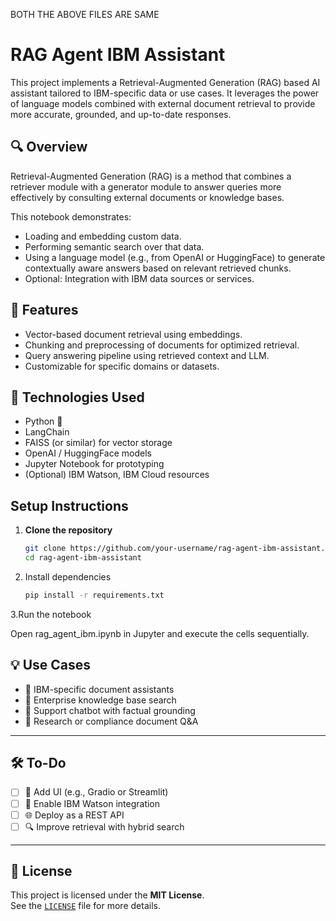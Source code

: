 BOTH THE ABOVE FILES ARE SAME

# RAG Agent IBM Assistant

This project implements a Retrieval-Augmented Generation (RAG) based AI assistant tailored to IBM-specific data or use cases. It leverages the power of language models combined with external document retrieval to provide more accurate, grounded, and up-to-date responses.

## 🔍 Overview

Retrieval-Augmented Generation (RAG) is a method that combines a retriever module with a generator module to answer queries more effectively by consulting external documents or knowledge bases.

This notebook demonstrates:
- Loading and embedding custom data.
- Performing semantic search over that data.
- Using a language model (e.g., from OpenAI or HuggingFace) to generate contextually aware answers based on relevant retrieved chunks.
- Optional: Integration with IBM data sources or services.

## 🚀 Features

- Vector-based document retrieval using embeddings.
- Chunking and preprocessing of documents for optimized retrieval.
- Query answering pipeline using retrieved context and LLM.
- Customizable for specific domains or datasets.

## 🧱 Technologies Used

- Python 🐍
- LangChain
- FAISS (or similar) for vector storage
- OpenAI / HuggingFace models
- Jupyter Notebook for prototyping
- (Optional) IBM Watson, IBM Cloud resources



##  Setup Instructions


1. **Clone the repository**

   ```bash
   git clone https://github.com/your-username/rag-agent-ibm-assistant.git
   cd rag-agent-ibm-assistant


2. Install dependencies

   ```bash
   pip install -r requirements.txt


3.Run the notebook

  Open rag_agent_ibm.ipynb in Jupyter and execute the cells sequentially.



## 💡 Use Cases

- 🤖 IBM-specific document assistants  
- 🧠 Enterprise knowledge base search  
- 💬 Support chatbot with factual grounding  
- 📄 Research or compliance document Q&A  

---

## 🛠 To-Do

- [ ] 🎨 Add UI (e.g., Gradio or Streamlit)  
- [ ] 🤝 Enable IBM Watson integration  
- [ ] 🌐 Deploy as a REST API  
- [ ] 🔍 Improve retrieval with hybrid search  

---

## 📄 License

This project is licensed under the **MIT License**.  
See the [`LICENSE`](./LICENSE) file for more details.






